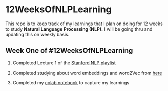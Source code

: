 # 12WeeksOfNLPLearning
This repo is to keep track of my learnings that I plan on doing for 12 weeks to study **Natural Language Processing (NLP).**
I will be going thru and updating this on weekly basis.

## Week One of #12WeeksOfNLPLearning
1. Completed Lecture 1 of the [Stanford NLP playlist](https://www.youtube.com/playlist?list=PLoROMvodv4rOSH4v6133s9LFPRHjEmbmJ)

2. Completed studying about word embeddings and word2Vec from [here](https://wiki.pathmind.com/word2vec) 

3. Completed my [colab notebook](https://colab.research.google.com/drive/1pmim3fqyofRYpJfngeeiqy6rcpO_7z-l#scrollTo=elfmRNDwycTs) to capture my learnings
